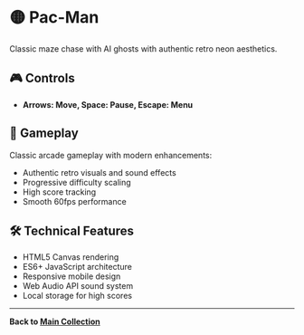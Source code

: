 # 🟡 Pac-Man

Classic maze chase with AI ghosts with authentic retro neon aesthetics.

## 🎮 Controls

- **Arrows: Move, Space: Pause, Escape: Menu**

## 🎯 Gameplay

Classic arcade gameplay with modern enhancements:
- Authentic retro visuals and sound effects
- Progressive difficulty scaling
- High score tracking
- Smooth 60fps performance

## 🛠️ Technical Features

- HTML5 Canvas rendering
- ES6+ JavaScript architecture
- Responsive mobile design
- Web Audio API sound system
- Local storage for high scores

---
**Back to [Main Collection](../index.html)**
